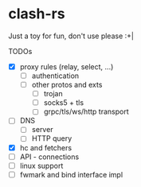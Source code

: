 # clash-rs
Just a toy for fun, don't use please :+|

TODOs
- [x] proxy rules (relay, select, ...)
    - [ ] authentication
    - [ ] other protos and exts
        - [ ] trojan
        - [ ] socks5 + tls
        - [ ] grpc/tls/ws/http transport
- [ ] DNS
    - [ ] server
    - [ ] HTTP query
- [x] hc and fetchers
- [ ] API - connections
- [ ] linux support
- [ ] fwmark and bind interface impl